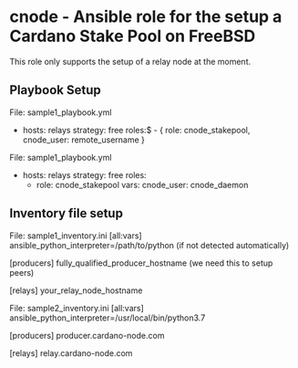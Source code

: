 # cnode - Ansible role for the setup a Cardano Stake Pool on FreeBSD

This role only supports the setup of a relay node at the moment.


## Playbook Setup

File: sample1_playbook.yml
- hosts: relays
  strategy: free
  roles:$
      - { role: cnode_stakepool, cnode_user: remote_username }

File: sample1_playbook.yml
- hosts: relays
  strategy: free
  roles:
    - role: cnode_stakepool
      vars:
        cnode_user: cnode_daemon


## Inventory file setup
File: sample1_inventory.ini
[all:vars]
ansible_python_interpreter=/path/to/python (if not detected automatically)

[producers]
fully_qualified_producer_hostname (we need this to setup peers)

[relays]
your_relay_node_hostname


File: sample2_inventory.ini
[all:vars]
ansible_python_interpreter=/usr/local/bin/python3.7

[producers]
producer.cardano-node.com

[relays]
relay.cardano-node.com



